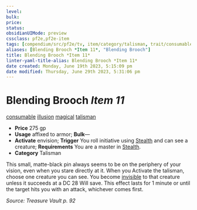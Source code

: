 ```yaml
---
level:
bulk:
price:
status:
obsidianUIMode: preview
cssclass: pf2e,pf2e-item
tags: [compendium/src/pf2e/tv, item/category/talisman, trait/consumable, trait/illusion, trait/magical, trait/talisman]
aliases: [Blending Brooch *Item 11*, "Blending Brooch"]
title: Blending Brooch *Item 11*
linter-yaml-title-alias: Blending Brooch *Item 11*
date created: Monday, June 19th 2023, 5:15:09 pm
date modified: Thursday, June 29th 2023, 5:31:06 pm
---
```


# Blending Brooch *Item 11*

[consumable](rules/traits/consumable.md) [illusion](rules/traits/illusion.md) [magical](rules/traits/magical.md) [talisman](rules/traits/talisman.md)  

- **Price** 275 gp
- **Usage** affixed to armor; **Bulk**—
- **Activate** envision; **Trigger** You roll initiative using [Stealth](compendium/skills.md#Stealth) and can see a creature; **Requirements** You are a master in [Stealth](compendium/skills.md#Stealth).
- **Category** Talisman

This small, matte-black pin always seems to be on the periphery of your vision, even when you stare directly at it. When you Activate the talisman, choose one creature you can see. You become [invisible](rules/conditions.md#Invisible) to that creature unless it succeeds at a DC 28 Will save. This effect lasts for 1 minute or until the target hits you with an attack, whichever comes first.

*Source: Treasure Vault p. 92*
